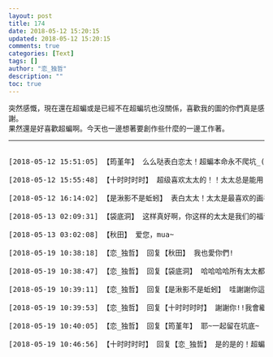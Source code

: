 ```yaml
---
layout: post
title: 174
date: 2018-05-12 15:20:15
updated: 2018-05-12 15:20:15
comments: true
categories: [Text]
tags: []
author: "恋_独哲"
description: ""
toc: true
---
```


<p dir="ltr"  >突然感慨，現在還在超蝙或是已經不在超蝙坑也沒關係，喜歡我的圖的你們真是感謝。<br />果然還是好喜歡超蝙啊。今天也一邊想著要創作些什麼的一邊工作著。</p>

---

<pre>

[2018-05-12 15:51:05] 【筠堇年】 么么哒表白恋太！超蝙本命永不爬坑_(:з」∠)_

[2018-05-12 15:55:48] 【十时时时时】 超级喜欢太太的！！太太总是能用自己爱的方式去画出超蝙这对cp，很多时候看着太太的产出自己仿佛也有了动力！

[2018-05-12 16:14:02] 【是湫影不是蚯蚓】 表白太太！太太是最喜欢的画手之一啊，太太的每一幅图都超棒的！太太用自己的方式对超蝠这对cp的诠释超级棒！！！

[2018-05-13 02:09:31] 【袋底洞】 这样真好啊，你这样的太太是我们的福音啊

[2018-05-13 03:02:08] 【秋田】 爱您，mua~

[2018-05-19 10:38:18] 【恋_独哲】 回复【秋田】 我也愛你們!

[2018-05-19 10:38:47] 【恋_独哲】 回复【袋底洞】 哈哈哈哈所有太太都很棒啊!!超蝙圈有大家都是福音

[2018-05-19 10:39:11] 【恋_独哲】 回复【是湫影不是蚯蚓】 哇謝謝你這麼高的評價~我會繼續畫下去的~

[2018-05-19 10:39:53] 【恋_独哲】 回复【十时时时时】 謝謝你!!我會繼續創作超蝙的，每次超蝙那種甜滋滋的感覺也都能治癒我自己。

[2018-05-19 10:40:05] 【恋_独哲】 回复【筠堇年】 耶~一起留在坑底~

[2018-05-19 10:46:56] 【十时时时时】 回复【恋_独哲】 是的是的！超蝙之间的那种信任以及信念的坚持，真的很让我为之振奋，也真的很感动太太为超蝙所做的所有！当我第一次发现太太的时候！真的有被深深感动到，太太为他们做了很多很多，而且等太太的更新也成为了我这个一周回来一天的住校生最大的慰藉（激动到语无伦次），请太太要一直一直加油喔！！

</pre>